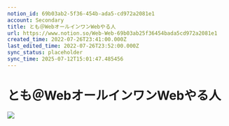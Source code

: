 ```yaml
---
notion_id: 69b03ab2-5f36-454b-ada5-cd972a2081e1
account: Secondary
title: とも＠WebオールインワンWebやる人
url: https://www.notion.so/Web-Web-69b03ab25f36454bada5cd972a2081e1
created_time: 2022-07-26T23:41:00.000Z
last_edited_time: 2022-07-26T23:52:00.000Z
sync_status: placeholder
sync_time: 2025-07-12T15:01:47.485456
---
```

# とも＠WebオールインワンWebやる人

![](https://ryota-noz.work/wp-content/themes/cocoon-child-master/images/design_g_img/3.jpg)